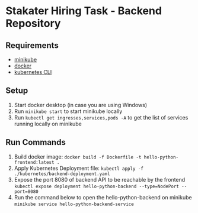 # Stakater Hiring Task - Backend Repository

## Requirements

 - [minikube](https://minikube.sigs.k8s.io/docs/start/)
 - [docker](https://docs.docker.com/get-docker/)
 - [kubernetes CLI](https://kubernetes.io/docs/tasks/tools/)

## Setup

 1. Start docker desktop (in case you are using Windows)
 2. Run `minikube start` to start minikube locally 
 3. Run `kubectl get ingresses,services,pods -A` to get the list of services running locally on minikube

## Run Commands

 1.  Build docker image: 
`docker build -f Dockerfile -t hello-python-frontend:latest .`
 2.  Apply Kubernetes Deployment file: 
`kubectl apply -f ./kubernetes/backend-deployment.yaml`
 3. Expose the port 8080 of backend API to be reachable by the frontend
  `kubectl expose deployment hello-python-backend --type=NodePort --port=8080`
 4. Run the command below to open the hello-python-backend on minikube
  `minikube service hello-python-backend-service`

